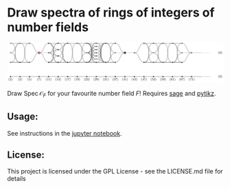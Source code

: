 # Draw spectra of rings of integers of number fields
<!-- say something about sage, and about what it is we are drawing -->
![pic](x7+41.svg "$x^7 + 41$")

Draw $\mathrm{Spec}\, \mathcal O_F$ for your favourite number field $F$! Requires [sage](https://www.sagemath.org/) and [pytikz](https://github.com/allefeld/pytikz). 
## Usage:
See instructions in the [jupyter notebook](Drawing%20spectra%20of%20number%20fields.ipynb).
## License:
This project is licensed under the GPL License - see the LICENSE.md file for details

